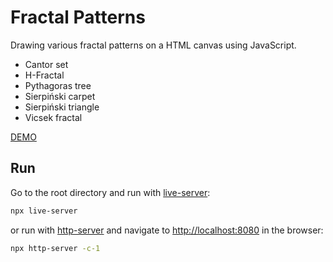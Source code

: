 # Fractal Patterns

Drawing various fractal patterns on a HTML canvas using JavaScript.

- Cantor set
- H-Fractal
- Pythagoras tree
- Sierpiński carpet
- Sierpiński triangle
- Vicsek fractal

[DEMO](https://peterrhodesdev.github.io/fractal-patterns/)

## Run

Go to the root directory and run with [live-server](https://www.npmjs.com/package/live-server):

```sh
npx live-server
```

or run with [http-server](https://www.npmjs.com/package/http-server) and navigate to [http://localhost:8080](http://localhost:8080) in the browser:

```sh
npx http-server -c-1
```
